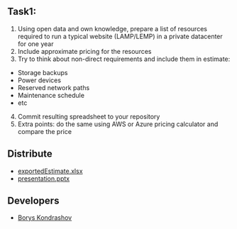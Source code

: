 ## Task1:
1. Using open data and own knowledge, prepare a list of resources required to run a typical website (LAMP/LEMP) in a private datacenter for one year
2. Include approximate pricing for the resources
3. Try to think about non-direct requirements and include them in estimate:
  - Storage backups
  - Power devices
  - Reserved network paths
  - Maintenance schedule
  - etc
4. Commit resulting spreadsheet to your repository
5. Extra points: do the same using AWS or Azure pricing calculator and compare the price

## Distribute

- [exportedEstimate.xlsx](https://github.com/Tuburni/globalLogic_Homework_KondrashovBorys/blob/main/task1_CloudConcepts/exportedEstimate.xlsx)
- [presentation.pptx](https://github.com/Tuburni/globalLogic_Homework_KondrashovBorys/blob/main/task1_CloudConcepts/presentation.pptx)


## Developers

- [Borys Kondrashov](https://github.com/Tuburni)
